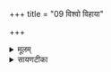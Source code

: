 +++
title = "09 विश्वो विहाया"

+++
<details><summary>मूलम्</summary>

विश्वो॒ विहा॑या अर॒तिः ।  

वसु॑र्दधे॒ हस्ते॒ दख्षि॑णे ।  

त॒रणि॒र्न शि॑श्रथत् ।  

श्र॒व॒स्य॑या॒ न शि॑श्रथत् ।  

दे॒व॒त्रा ह॒व्यमूहि॑षे ।  

विश्व॑स्मा॒ इथ्सु॒कृते॒ वार॑मृण्वति ।  

अ॒ग्निर्द्वारा॒ व्यृ॑ण्वति ॥15॥  


</details>

<details><summary>सायणटीका</summary>

9अथ नवमीमाह - अयमग्निः विश्वो विश्वात्मको विहाया विशिष्टगतियुक्तः अरतिः उपरतिरहितः ॥ हविवहनाय पुनःपुनरागमने नास्त्यस्योपरतिः ॥ वसुः निवासहेतुः तादृशोऽयमग्निर्ब्राह्मणस्य दक्षिणे हस्ते धृत आसीत् ॥ अत एव तत्र होम आम्नातः - ब्राह्मणस्य दक्षिणे हस्ते होतव्यम्' इति ॥

तरणिः दुःखेभ्यस्तारयिता न शिश्रथत् शिथिलो न भवति ॥

तत्र हेतुः - श्रवस्यया हविर्लक्षणान्नेच्छया न शिश्रथत् पुनःपुनरभिवृद्ध एवाभून्न तु शिथिलः ॥

विश्वस्मा इत् सर्वस्मै जगत एव सर्वजगद्रक्षणार्थं इषुध्यस ईश्वरो भवसि ॥ इषुध ऐश्वर्य इति धातुः ॥


देवत्रा सर्वेषु देवेषु हव्यमूहिषे अस्मदीयं हव्यं वहसि ॥ विश्वस्मा इत्सुकृते सर्वस्मा अपि पुण्यकृते तदर्थं वारमृण्वति वार्यन्ते प्रवेशार्थिनः प्राणिनो यत्र तत्सुवर्गस्य द्वारं वारमित्युच्यते, तदपावृणोति ॥

तदेव स्पष्टीक्रियते - अयमग्निः द्वारा स्वर्गद्वारं व्यृण्वति विवृतं करोति ॥ अत्यष्टित्वादियमष्टपदी ॥॥


</details>

